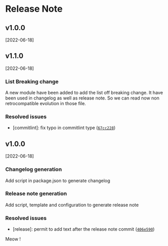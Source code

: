 # Release Note

## v1.0.0
[2022-06-18]

## v1.1.0
[2022-06-18]

### List Breaking change

A new module have been added to add the list off breaking change.
It have been used in changelog as well as release note.
So we can read now non retrocompatible evolution in those file.

### Resolved issues

* [commitlint]: fix typo in commitlint type ([`67cc228`](https://github.com/FlorianCcj/conventional-commit/commit/67cc2280e9c88fd2d238a7f1f7000cf1d520c524))

## v1.0.0
[2022-06-18]

### Changelog generation

Add script in package.json to generate changelog

### Release note generation

Add script, template and configuration to generate release note

### Resolved issues

* [release]: permit to add text after the release note commit ([`406e590`](https://github.com/FlorianCcj/conventional-commit/commit/406e5905562754c43150511d8075966e67614f26))

Meow !

